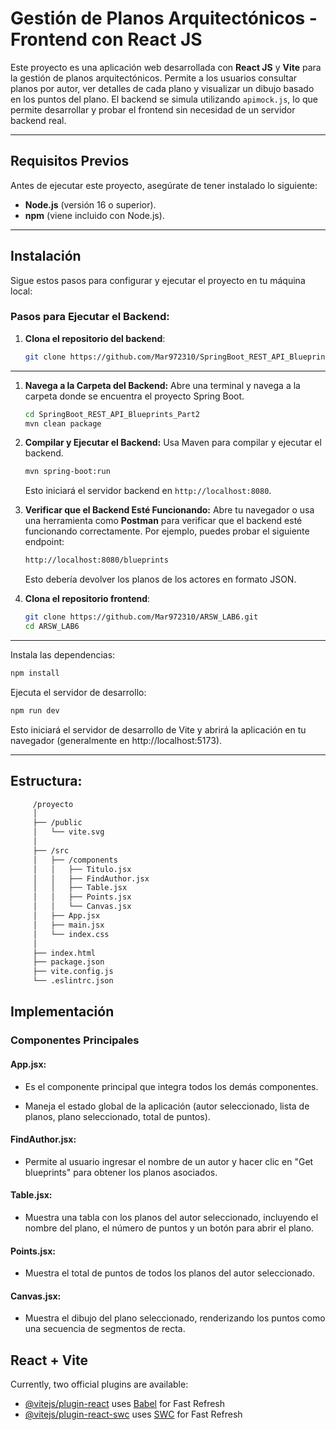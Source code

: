 # Gestión de Planos Arquitectónicos - Frontend con React JS

Este proyecto es una aplicación web desarrollada con **React JS** y **Vite** para la gestión de planos arquitectónicos. Permite a los usuarios consultar planos por autor, ver detalles de cada plano y visualizar un dibujo basado en los puntos del plano. El backend se simula utilizando `apimock.js`, lo que permite desarrollar y probar el frontend sin necesidad de un servidor backend real.

---

## Requisitos Previos

Antes de ejecutar este proyecto, asegúrate de tener instalado lo siguiente:

- **Node.js** (versión 16 o superior).
- **npm** (viene incluido con Node.js).

---

## Instalación

Sigue estos pasos para configurar y ejecutar el proyecto en tu máquina local:

### Pasos para Ejecutar el Backend:

1. **Clona el repositorio del backend**:
   ```bash
   git clone https://github.com/Mar972310/SpringBoot_REST_API_Blueprints_Part2.git
----

1. **Navega a la Carpeta del Backend:**
   Abre una terminal y navega a la carpeta donde se encuentra el proyecto Spring Boot.
   ```bash
   cd SpringBoot_REST_API_Blueprints_Part2
   mvn clean package
   ```

2. **Compilar y Ejecutar el Backend:**
   Usa Maven para compilar y ejecutar el backend.
   ```bash
   mvn spring-boot:run
   ```
   Esto iniciará el servidor backend en `http://localhost:8080`.

3. **Verificar que el Backend Esté Funcionando:**
   Abre tu navegador o usa una herramienta como **Postman** para verificar que el backend esté funcionando correctamente. Por ejemplo, puedes probar el siguiente endpoint:
   ```bash
   http://localhost:8080/blueprints
   ```
   Esto debería devolver los planos de los actores en formato JSON.

1. **Clona el repositorio frontend**:
   ```bash
   git clone https://github.com/Mar972310/ARSW_LAB6.git
   cd ARSW_LAB6
----

Instala las dependencias:
    
```bash 
npm install
```

Ejecuta el servidor de desarrollo:
```bash
npm run dev
```

Esto iniciará el servidor de desarrollo de Vite y abrirá la aplicación en tu navegador (generalmente en http://localhost:5173).

----
## Estructura:
   ```bash
        /proyecto
        │
        ├── /public
        │   └── vite.svg
        │
        ├── /src
        │   ├── /components
        │   │   ├── Titulo.jsx
        │   │   ├── FindAuthor.jsx
        │   │   ├── Table.jsx
        │   │   ├── Points.jsx
        │   │   └── Canvas.jsx
        │   ├── App.jsx
        │   ├── main.jsx
        │   └── index.css
        │
        ├── index.html
        ├── package.json
        ├── vite.config.js
        └── .eslintrc.json
```

## Implementación
### Componentes Principales
#### App.jsx:

- Es el componente principal que integra todos los demás componentes.

- Maneja el estado global de la aplicación (autor seleccionado, lista de planos, plano seleccionado, total de puntos).

#### FindAuthor.jsx:

- Permite al usuario ingresar el nombre de un autor y hacer clic en "Get blueprints" para obtener los planos asociados.

#### Table.jsx:

- Muestra una tabla con los planos del autor seleccionado, incluyendo el nombre del plano, el número de puntos y un botón para abrir el plano.

#### Points.jsx:

- Muestra el total de puntos de todos los planos del autor seleccionado.

#### Canvas.jsx:

- Muestra el dibujo del plano seleccionado, renderizando los puntos como una secuencia de segmentos de recta.

## React + Vite

Currently, two official plugins are available:

- [@vitejs/plugin-react](https://github.com/vitejs/vite-plugin-react/blob/main/packages/plugin-react/README.md) uses [Babel](https://babeljs.io/) for Fast Refresh
- [@vitejs/plugin-react-swc](https://github.com/vitejs/vite-plugin-react-swc) uses [SWC](https://swc.rs/) for Fast Refresh
